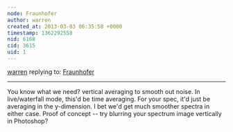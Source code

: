 ```yaml
---
node: Fraunhofer
author: warren
created_at: 2013-03-03 06:35:58 +0000
timestamp: 1362292558
nid: 6168
cid: 3615
uid: 1
---
```




[warren](../profile/warren) replying to: [Fraunhofer](../notes/cfastie/3-2-2013/fraunhofer)

----
You know what we need? vertical averaging to smooth out noise. In live/waterfall mode, this'd be time averaging. For your spec, it'd just be averaging in the y-dimension. I bet we'd get much smoother spectra in either case. Proof of concept -- try blurring your spectrum image vertically in Photoshop?